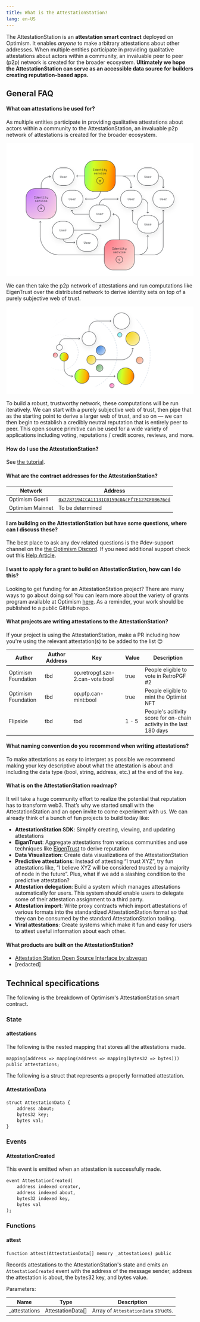```yaml
---
title: What is the AttestationStation?
lang: en-US
---
```

The AttestationStation is an **attestation smart contract** deployed on Optimism.  It enables _anyone_ to make arbitrary attestations about other addresses. When multiple entities participate in providing qualitative attestations about actors within a community, an invaluable peer to peer (p2p) network is created for the broader ecosystem. **Ultimately we hope the AttestationStation can serve as an accessible data source for builders creating reputation-based apps.**

<!-- TODO: Add source code link when we have an authoritative source -->

## General FAQ

#### What can attestations be used for?
As multiple entities participate in providing qualitative attestations about actors within a community to the AttestationStation, an invaluable p2p network of attestations is created for the broader ecosystem.

![](../../assets/docs/governance/attestationstation/network.png)

We can then take the p2p network of attestations and run computations like EigenTrust over the distributed network to derive identity sets on top of a purely subjective web of trust.

![](../../assets/docs/governance/attestationstation/eigan.png)

To build a robust, trustworthy network, these computations will be run iteratively. We can start with a purely subjective web of trust, then pipe that as the starting point to derive a larger web of trust, and so on — we can then begin to establish a credibly neutral reputation that is entirely peer to peer. This open source primitive can be used for a wide variety of applications including voting, reputations / credit scores, reviews, and more.


#### How do I use the AttestationStation?

See [the tutorial](https://github.com/ethereum-optimism/optimism-tutorial/tree/main/ecosystem/attestation-station).


#### What are the contract addresses for the AttestationStation?

| Network | Address |
| - | - |
| Optimism Goerli | [`0x7787194CCA11131C0159c0AcFf7E127CF0B676ed`](https://goerli-optimism.etherscan.io/address/0x7787194cca11131c0159c0acff7e127cf0b676ed)  |
| Optimism Mainnet | To be determined |


#### I am building on the AttestationStation but have some questions, where can I discuss these?

The best place to ask any dev related questions is the #dev-support channel on the [the Optimism Discord](https://discord-gateway.optimism.io/). If you need additional support check out this [Help Article](https://help.optimism.io/hc/en-us/articles/9762044018843-How-do-I-get-project-support-marketing-integrations-etc-).

#### I want to apply for a grant to build on AttestationStation, how can I do this?

Looking to get funding for an AttestationStation project? There are many ways to go about doing so! You can learn more about the variety of grants program available at Optimism [here](allocations/#ecosystem-fund). As a reminder, your work should be published to a public GitHub repo.

#### What projects are writing attestations to the AttestationStation?
If your project is using the AttestationStation, make a PR including how you're using the relevant attestation(s) to be added to the list 😊

| Author              | Author Address | Key                                                        | Value | Description                                  |
| ------------------- | ---------------| ---------------------------------------------------------- |------ |--------------------------------------------- |
| Optimism Foundation | tbd            | op.retropgf.szn-2.can-vote:bool                            | true  | People eligible to vote in RetroPGF #2       |
| Optimism Foundation | tbd            | op.pfp.can-mint:bool                                       | true  | People eligible to mint the Optimist NFT     |
| Flipside | tbd                       | tbd                                                        | 1 - 5 | People's acitivity score for on-chain activity in the last 180 days  

#### What naming convention do you recommend when writing attestations?

To make attestations as easy to interpret as possible we recommend making your key descriptive about what the attestation is about and including the data type (bool, string, address, etc.) at the end of the key. 

#### What is on the AttestationStation roadmap?

It will take a huge community effort to realize the potential that reputation has to transform web3. That’s why we started small with the AttestationStation and an open invite to come experiment with us. We can already think of a bunch of fun projects to build today like:

* **AttestationStation SDK**: Simplify creating, viewing, and updating attestations
* **EiganTrust**: Aggregate attestations from various communities and use techniques like [EigenTrust](https://en.wikipedia.org/wiki/EigenTrust) to derive reputation
* **Data Visualization**: Create data visualizations of the AttestationStation
* **Predictive attestations**: Instead of attesting “I trust XYZ”, try fun attestations like, “I believe XYZ will be considered trusted by a majority of node in the future”. Plus, what if we add a slashing condition to the predictive attestation?
* **Attestation delegation**: Build a system which manages attestations automatically for users. This system should enable users to delegate some of their attestation assignment to a third party.
* **Attestation import**: Write proxy contracts which import attestations of various formats into the standardized AttestationStation format so that they can be consumed by the standard AttestationStation tooling.
* **Viral attestations**: Create systems which make it fun and easy for users to attest useful information about each other.

#### What products are built on the AttestationStation? 
* [Attestation Station Open Source Interface by sbvegan](https://github.com/sbvegan/attestation-station-interface)
* [redacted]

## Technical specifications

The following is the breakdown of Optimism's AttestationStation smart contract.

### State

#### attestations

The following is the nested mapping that stores all the attestations made.

```
mapping(address => mapping(address => mapping(bytes32 => bytes))) public attestations;
```

The following is a struct that represents a properly formatted attestation.

#### AttestationData

```
struct AttestationData {
    address about;
    bytes32 key;
    bytes val;
}
```

### Events

#### AttestationCreated

This event is emitted when an attestation is successfully made.

```
event AttestationCreated(
    address indexed creator,
    address indexed about,
    bytes32 indexed key,
    bytes val
);
```

### Functions

#### attest

```
function attest(AttestationData[] memory _attestations) public
```

Records attestations to the AttestationStation's state and emits an `AttestationCreated` event with the address of the message sender, address the attestation is about, the bytes32 key, and bytes value.

Parameters:

| Name           | Type              | Description                         |
| -------------- | ----------------- | ----------------------------------- |
| \_attestations | AttestationData[] | Array of `AttestationData` structs. |

